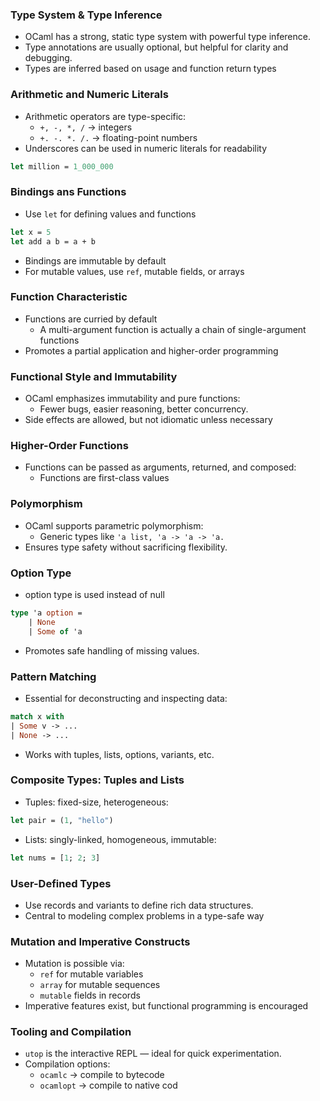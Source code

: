 ### Type System & Type Inference
- OCaml has a strong, static type system with powerful type inference.
- Type annotations are usually optional, but helpful for clarity and debugging.
- Types are inferred based on usage and function return types

### Arithmetic and Numeric Literals
- Arithmetic operators are type-specific:
    - `+, -, *, /` → integers
    - `+. -. *. /.` → floating-point numbers
- Underscores can be used in numeric literals for readability
```ocaml
let million = 1_000_000
```

### Bindings ans Functions
- Use `let` for defining values and functions
```ocaml
let x = 5
let add a b = a + b
```
- Bindings are immutable by default
- For mutable values, use `ref`, mutable fields, or arrays

### Function Characteristic
- Functions are curried by default
	- A multi-argument function is actually a chain of single-argument functions
- Promotes a partial application and higher-order programming

### Functional Style and Immutability
- OCaml emphasizes immutability and pure functions:
    - Fewer bugs, easier reasoning, better concurrency.
- Side effects are allowed, but not idiomatic unless necessary

### Higher-Order Functions
- Functions can be passed as arguments, returned, and composed:
    - Functions are first-class values

### Polymorphism
- OCaml supports parametric polymorphism:
    - Generic types like `'a list, 'a -> 'a -> 'a.`
- Ensures type safety without sacrificing flexibility.

### Option Type
- option type is used instead of null
```ocaml
type 'a option = 
	| None 
	| Some of 'a
```
- Promotes safe handling of missing values.

### Pattern Matching
- Essential for deconstructing and inspecting data:
```ocaml
match x with
| Some v -> ...
| None -> ...
```
- Works with tuples, lists, options, variants, etc.

### Composite Types: Tuples and Lists
- Tuples: fixed-size, heterogeneous:
```ocaml
let pair = (1, "hello")
```
- Lists: singly-linked, homogeneous, immutable:
```ocaml
let nums = [1; 2; 3]
```

### User-Defined Types
- Use records and variants to define rich data structures.
- Central to modeling complex problems in a type-safe way

### Mutation and Imperative Constructs
- Mutation is possible via:
    - `ref` for mutable variables
    - `array` for mutable sequences
    - `mutable` fields in records
- Imperative features exist, but functional programming is encouraged

###  Tooling and Compilation
- `utop` is the interactive REPL — ideal for quick experimentation.
- Compilation options:
    - `ocamlc` → compile to bytecode
    - `ocamlopt` → compile to native cod